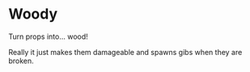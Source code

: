 # Woody
Turn props into... wood!

Really it just makes them damageable and spawns gibs when they are broken. 
